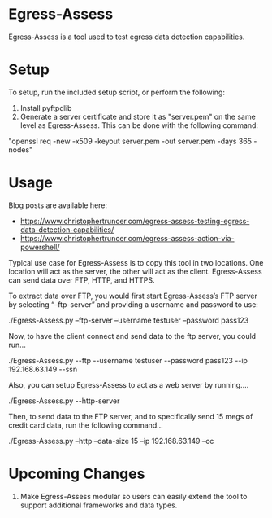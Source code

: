 Egress-Assess
=============

Egress-Assess is a tool used to test egress data detection capabilities.

Setup
=====

To setup, run the included setup script, or perform the following:

1.  Install pyftpdlib
2.  Generate a server certificate and store it as "server.pem" on the same level as Egress-Assess.  This can be done with the following command:

"openssl req -new -x509 -keyout server.pem -out server.pem -days 365 -nodes"


Usage
=====

Blog posts are available here: 

* https://www.christophertruncer.com/egress-assess-testing-egress-data-detection-capabilities/
* https://www.christophertruncer.com/egress-assess-action-via-powershell/

Typical use case for Egress-Assess is to copy this tool in two locations.  One location will act as the server, the other will act as the client.  Egress-Assess can send data over FTP, HTTP, and HTTPS.

To extract data over FTP, you would first start Egress-Assess’s FTP server by selecting “–ftp-server” and providing a username and password to use:

./Egress-Assess.py –ftp-server –username testuser –password pass123

Now, to have the client connect and send data to the ftp server, you could run...

./Egress-Assess.py --ftp --username testuser --password pass123 --ip 192.168.63.149 --ssn


Also, you can setup Egress-Assess to act as a web server by running....

./Egress-Assess.py --http-server

Then, to send data to the FTP server, and to specifically send 15 megs of credit card data, run the following command...

./Egress-Assess.py –http –data-size 15 –ip 192.168.63.149 –cc


Upcoming Changes
================

1.  Make Egress-Assess modular so users can easily extend the tool to support additional frameworks and data types.
